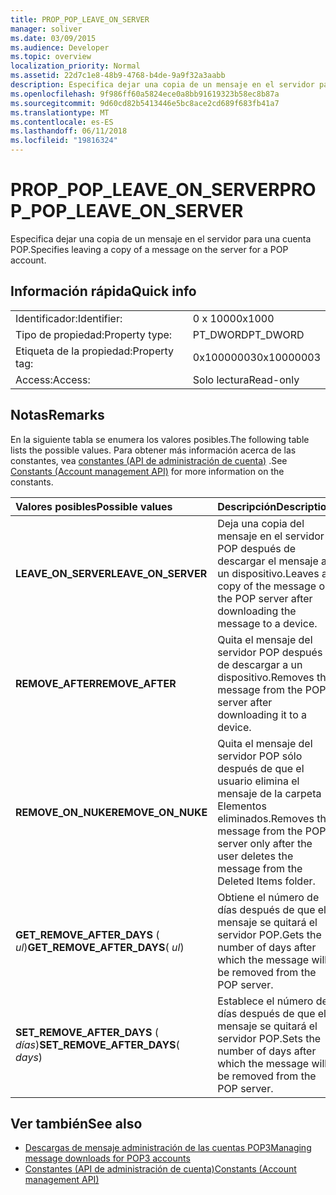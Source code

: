 ```yaml
---
title: PROP_POP_LEAVE_ON_SERVER
manager: soliver
ms.date: 03/09/2015
ms.audience: Developer
ms.topic: overview
localization_priority: Normal
ms.assetid: 22d7c1e8-48b9-4768-b4de-9a9f32a3aabb
description: Especifica dejar una copia de un mensaje en el servidor para una cuenta POP.
ms.openlocfilehash: 9f986ff60a5824ece0a8bb91619323b58ec8b87a
ms.sourcegitcommit: 9d60cd82b5413446e5bc8ace2cd689f683fb41a7
ms.translationtype: MT
ms.contentlocale: es-ES
ms.lasthandoff: 06/11/2018
ms.locfileid: "19816324"
---
```

# <a name="proppopleaveonserver"></a><span data-ttu-id="5aad1-103">PROP_POP_LEAVE_ON_SERVER</span><span class="sxs-lookup"><span data-stu-id="5aad1-103">PROP_POP_LEAVE_ON_SERVER</span></span>

<span data-ttu-id="5aad1-104">Especifica dejar una copia de un mensaje en el servidor para una cuenta POP.</span><span class="sxs-lookup"><span data-stu-id="5aad1-104">Specifies leaving a copy of a message on the server for a POP account.</span></span>
  
## <a name="quick-info"></a><span data-ttu-id="5aad1-105">Información rápida</span><span class="sxs-lookup"><span data-stu-id="5aad1-105">Quick info</span></span>

|||
|:-----|:-----|
|<span data-ttu-id="5aad1-106">Identificador:</span><span class="sxs-lookup"><span data-stu-id="5aad1-106">Identifier:</span></span>  <br/> |<span data-ttu-id="5aad1-107">0 x 1000</span><span class="sxs-lookup"><span data-stu-id="5aad1-107">0x1000</span></span>  <br/> |
|<span data-ttu-id="5aad1-108">Tipo de propiedad:</span><span class="sxs-lookup"><span data-stu-id="5aad1-108">Property type:</span></span>  <br/> |<span data-ttu-id="5aad1-109">PT_DWORD</span><span class="sxs-lookup"><span data-stu-id="5aad1-109">PT_DWORD</span></span>  <br/> |
|<span data-ttu-id="5aad1-110">Etiqueta de la propiedad:</span><span class="sxs-lookup"><span data-stu-id="5aad1-110">Property tag:</span></span>  <br/> |<span data-ttu-id="5aad1-111">0x10000003</span><span class="sxs-lookup"><span data-stu-id="5aad1-111">0x10000003</span></span>  <br/> |
|<span data-ttu-id="5aad1-112">Access:</span><span class="sxs-lookup"><span data-stu-id="5aad1-112">Access:</span></span>  <br/> |<span data-ttu-id="5aad1-113">Solo lectura</span><span class="sxs-lookup"><span data-stu-id="5aad1-113">Read-only</span></span>  <br/> |
   
## <a name="remarks"></a><span data-ttu-id="5aad1-114">Notas</span><span class="sxs-lookup"><span data-stu-id="5aad1-114">Remarks</span></span>

<span data-ttu-id="5aad1-115">En la siguiente tabla se enumera los valores posibles.</span><span class="sxs-lookup"><span data-stu-id="5aad1-115">The following table lists the possible values.</span></span> <span data-ttu-id="5aad1-116">Para obtener más información acerca de las constantes, vea [constantes (API de administración de cuenta)](constants-account-management-api.md) .</span><span class="sxs-lookup"><span data-stu-id="5aad1-116">See [Constants (Account management API)](constants-account-management-api.md) for more information on the constants.</span></span> 
  
|<span data-ttu-id="5aad1-117">**Valores posibles**</span><span class="sxs-lookup"><span data-stu-id="5aad1-117">**Possible values**</span></span>|<span data-ttu-id="5aad1-118">**Descripción**</span><span class="sxs-lookup"><span data-stu-id="5aad1-118">**Description**</span></span>|
|:-----|:-----|
|<span data-ttu-id="5aad1-119">**LEAVE_ON_SERVER**</span><span class="sxs-lookup"><span data-stu-id="5aad1-119">**LEAVE_ON_SERVER**</span></span> <br/> |<span data-ttu-id="5aad1-120">Deja una copia del mensaje en el servidor POP después de descargar el mensaje a un dispositivo.</span><span class="sxs-lookup"><span data-stu-id="5aad1-120">Leaves a copy of the message on the POP server after downloading the message to a device.</span></span>  <br/> |
|<span data-ttu-id="5aad1-121">**REMOVE_AFTER**</span><span class="sxs-lookup"><span data-stu-id="5aad1-121">**REMOVE_AFTER**</span></span> <br/> |<span data-ttu-id="5aad1-122">Quita el mensaje del servidor POP después de descargar a un dispositivo.</span><span class="sxs-lookup"><span data-stu-id="5aad1-122">Removes the message from the POP server after downloading it to a device.</span></span>  <br/> |
|<span data-ttu-id="5aad1-123">**REMOVE_ON_NUKE**</span><span class="sxs-lookup"><span data-stu-id="5aad1-123">**REMOVE_ON_NUKE**</span></span> <br/> |<span data-ttu-id="5aad1-124">Quita el mensaje del servidor POP sólo después de que el usuario elimina el mensaje de la carpeta Elementos eliminados.</span><span class="sxs-lookup"><span data-stu-id="5aad1-124">Removes the message from the POP server only after the user deletes the message from the Deleted Items folder.</span></span>  <br/> |
|<span data-ttu-id="5aad1-125">**GET_REMOVE_AFTER_DAYS** ( _ul_)</span><span class="sxs-lookup"><span data-stu-id="5aad1-125">**GET_REMOVE_AFTER_DAYS**( _ul_)</span></span>  <br/> |<span data-ttu-id="5aad1-126">Obtiene el número de días después de que el mensaje se quitará el servidor POP.</span><span class="sxs-lookup"><span data-stu-id="5aad1-126">Gets the number of days after which the message will be removed from the POP server.</span></span>  <br/> |
|<span data-ttu-id="5aad1-127">**SET_REMOVE_AFTER_DAYS** ( _días_)</span><span class="sxs-lookup"><span data-stu-id="5aad1-127">**SET_REMOVE_AFTER_DAYS**( _days_)</span></span>  <br/> |<span data-ttu-id="5aad1-128">Establece el número de días después de que el mensaje se quitará el servidor POP.</span><span class="sxs-lookup"><span data-stu-id="5aad1-128">Sets the number of days after which the message will be removed from the POP server.</span></span>  <br/> |
   
## <a name="see-also"></a><span data-ttu-id="5aad1-129">Ver también</span><span class="sxs-lookup"><span data-stu-id="5aad1-129">See also</span></span>

- [<span data-ttu-id="5aad1-130">Descargas de mensaje administración de las cuentas POP3</span><span class="sxs-lookup"><span data-stu-id="5aad1-130">Managing message downloads for POP3 accounts</span></span>](managing-message-downloads-for-pop3-accounts.md) 
- [<span data-ttu-id="5aad1-131">Constantes (API de administración de cuenta)</span><span class="sxs-lookup"><span data-stu-id="5aad1-131">Constants (Account management API)</span></span>](constants-account-management-api.md)

